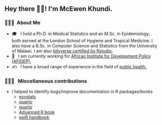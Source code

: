 <h2> Hey there 👋🏾! I'm McEwen Khundi.</h2>

<h3> 👨🏻‍💻 &nbsp;About Me </h3>

- 🎓 &nbsp; I hold a Ph.D. in Medical Statistics and an M.Sc. in Epidemiology, both earned at the London School of Hygiene and Tropical Medicine. I also have a B.Sc. in Computer Science and Statistics from the University of Malawi. I am also [tidyverse certified by Rstudio](https://education.rstudio.com/trainers/people/khundi+mcewen/).
- 💼 &nbsp; I am currently working for [African Institute for Development Policy (AFIDEP).](https://www.afidep.org/staff/mcewen-khundi/)
- ✍️ &nbsp; I have a broad range of experience in the field of [public health.](https://mcewenkhundi.github.io/mcewenkhundi/publications.html)

<h3> 👨🏻‍💻 &nbsp; Miscellaneous contributions </h3>

- I helped to identify bugs/improve documentation in R packages/books
  - [esystats](https://github.com/easystats/insight/issues/415)
  - [quarto](https://github.com/quarto-dev/quarto-cli/discussions/755)
  - [quarto](https://github.com/quarto-dev/quarto-cli/discussions/773)
  - [Advanced R book](https://github.com/mcewenkhundi/adv-r)
  - [epiR handbook](https://github.com/appliedepi/epiRhandbook_eng/issues/108)







